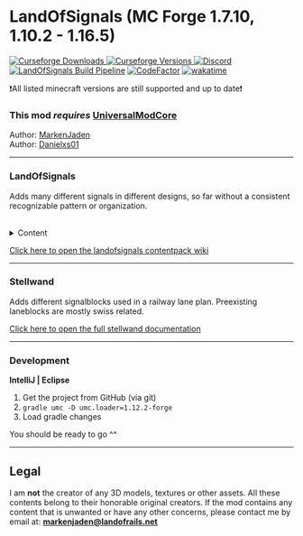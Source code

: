 # LandOfSignals (MC Forge 1.7.10, 1.10.2 - 1.16.5)

[
![Curseforge Downloads](http://cf.way2muchnoise.eu/full_434307_downloads.svg)
![Curseforge Versions](http://cf.way2muchnoise.eu/versions/434307.svg)
](https://www.curseforge.com/minecraft/mc-mods/landofsignals)
[
![Discord](https://img.shields.io/discord/797514319410495503?logo=discord)
](https://discord.gg/ykAqHKYjVM)
[![LandOfSignals Build Pipeline](https://github.com/LandOfRails/LandOfSignals/actions/workflows/main.yml/badge.svg)](https://github.com/LandOfRails/LandOfSignals/actions/workflows/main.yml)
[![CodeFactor](https://www.codefactor.io/repository/github/landofrails/landofsignals/badge)](https://www.codefactor.io/repository/github/landofrails/landofsignals)
[![wakatime](https://wakatime.com/badge/github/LandOfRails/LandOfSignals.svg)](https://wakatime.com/badge/github/LandOfRails/LandOfSignals)

❗️All listed minecraft versions are still supported and up to date❗️

### This mod _requires_ [UniversalModCore](https://www.curseforge.com/minecraft/mc-mods/universal-mod-core)

Author: [MarkenJaden](https://github.com/MarkenJaden)
<br>
Author: [Danielxs01](https://github.com/Danielxs01)
<hr>

### LandOfSignals

Adds many different signals in different designs, so far without a consistent recognizable pattern or organization.
<br>
<br>

<details>

<summary>Content</summary>

## Content:

* Unknown creator of [GSAR](https://www.curseforge.com/minecraft/mc-mods/gsar-german-signals-at-rails)
* Skyman_Luna#2484 (Discord)
* Captain Skipper#3662 (Discord)
* [SebastianD334](https://github.com/SebastianD334)
* gamerTV/Titus#1306 (Discord)

<br> 

* Huge thanks to [cam72cam](https://github.com/cam72cam) for
  creating [UniversalModCore](https://github.com/TeamOpenIndustry/UniversalModCore), which makes the whole thing
  possible here

</details>

[Click here to open the landofsignals contentpack wiki](https://github.com/LandOfRails/LandOfSignals/wiki/Content-Packs)
<hr>

### Stellwand

Adds different signalblocks used in a railway lane plan. Preexisting laneblocks are mostly swiss related.

[Click here to open the full stellwand documentation](./docs/stellwand/Stellwand.md)

<hr>

### Development

**IntelliJ | Eclipse**

1. Get the project from GitHub (via git)
2. ``gradle umc -D umc.loader=1.12.2-forge``
3. Load gradle changes

You should be ready to go ^^

<hr>

## Legal

I am **not** the creator of any 3D models, textures or other assets. All these contents belong to their honorable
original creators. If the mod contains any content that is unwanted or have any other concerns, please contact me by
email at: **markenjaden@landofrails.net**
